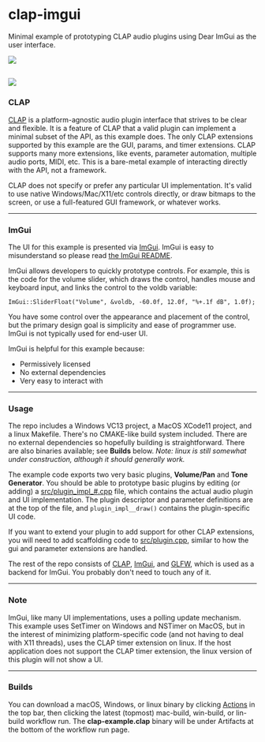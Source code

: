 # clap-imgui

Minimal example of prototyping CLAP audio plugins using Dear ImGui as the user interface.

![](https://github.com/schwaaa/clap-plugin/blob/main/clap_imgui_screencap.gif?raw=true)

![](https://github.com/schwaaa/clap-plugin/blob/main/clap_imgui_screencap_2.gif?raw=true)
---
### CLAP

[CLAP](https://github.com/free-audio/clap#readme) is a platform-agnostic audio plugin interface that strives to be clear and flexible. It is a feature of CLAP that a valid plugin can implement a minimal subset of the API, as this example does. The only CLAP extensions supported by this example are the GUI, params, and timer extensions. CLAP supports many more extensions, like events, parameter automation, multiple audio ports, MIDI, etc. This is a bare-metal example of interacting directly with the API, not a framework.

CLAP does not specify or prefer any particular UI implementation. It's valid to use native Windows/Mac/X11/etc controls directly, or draw bitmaps to the screen, or use a full-featured GUI framework, or whatever works.

---
### ImGui

The UI for this example is presented via [ImGui](https://github.com/ocornut/imgui). ImGui is easy to misunderstand so please read [the ImGui README](https://github.com/ocornut/imgui#readme).

ImGui allows developers to quickly prototype controls. For example, this is the code for the volume slider, which draws the control, handles mouse and keyboard input, and links the control to the voldb variable:

```ImGui::SliderFloat("Volume", &voldb, -60.0f, 12.0f, "%+.1f dB", 1.0f);```

You have some control over the appearance and placement of the control, but the primary design goal is simplicity and ease of programmer use. ImGui is not typically used for end-user UI.

ImGui is helpful for this example because:
- Permissively licensed
- No external dependencies
- Very easy to interact with

---
### Usage

The repo includes a Windows VC13 project, a MacOS XCode11 project, and a linux Makefile. There's no CMAKE-like build system included. There are no external dependencies so hopefully building is straightforward. There are also binaries available; see **Builds** below. *Note: linux is still somewhat under construction, although it should generally work.*

The example code exports two very basic plugins, **Volume/Pan** and **Tone Generator**. You should be able to prototype basic plugins by editing (or adding) a [src/plugin_impl_#.cpp](https://github.com/schwaaa/clap-imgui/blob/main/src/plugin_impl_0.cpp) file, which contains the actual audio plugin and UI implementation. The plugin descriptor and parameter definitions are at the top of the file, and `plugin_impl__draw()` contains the plugin-specific UI code.

If you want to extend your plugin to add support for other CLAP extensions, you will need to add scaffolding code to  [src/plugin.cpp](https://github.com/schwaaa/clap-imgui/blob/main/src/plugin.cpp), similar to how the gui and parameter extensions are handled.

The rest of the repo consists of [CLAP](https://github.com/free-audio/clap), [ImGui](https://github.com/ocornut/imgui), and [GLFW](https://github.com/glfw/glfw), which is used as a backend for ImGui. You probably don't need to touch any of it.

---
### Note

ImGui, like many UI implementations, uses a polling update mechanism. This example uses SetTimer on Windows and NSTimer on MacOS, but in the interest of minimizing platform-specific code (and not having to deal with X11 threads), uses the CLAP timer extension on linux. If the host application does not support the CLAP timer extension, the linux version of this plugin will not show a UI.

---
### Builds

You can download a macOS, Windows, or linux binary by clicking [Actions](https://github.com/schwaaa/clap-imgui/actions) in the top bar, then clicking the latest (topmost) mac-build, win-build, or lin-build workflow run. The **clap-example.clap** binary will be under Artifacts at the bottom of the workflow run page.
